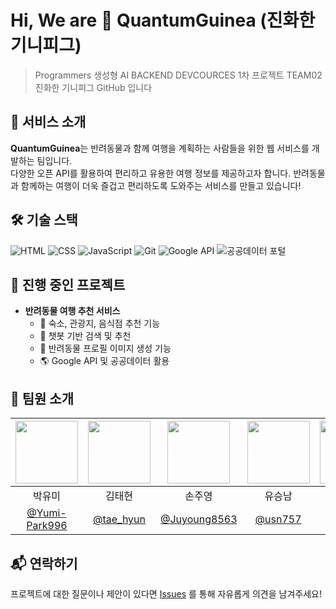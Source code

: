 # Hi, We are 🐹 QuantumGuinea (진화한 기니피그)
> Programmers 생성형 AI BACKEND DEVCOURCES 1차 프로젝트 TEAM02 진화한 기니피그 GitHub 입니다


## 🐶 서비스 소개
**QuantumGuinea**는 반려동물과 함께 여행을 계획하는 사람들을 위한 웹 서비스를 개발하는 팀입니다. <br>
다양한 오픈 API를 활용하여 편리하고 유용한 여행 정보를 제공하고자 합니다. 반려동물과 함께하는 여행이 더욱 즐겁고 편리하도록 도와주는 서비스를 만들고 있습니다!

## 🛠 기술 스택
![HTML](https://img.shields.io/badge/HTML-E34F26?style=flat&logo=html5&logoColor=white)
![CSS](https://img.shields.io/badge/CSS-1572B6?style=flat&logo=css3&logoColor=white)
![JavaScript](https://img.shields.io/badge/JavaScript-F7DF1E?style=flat&logo=javascript&logoColor=black)
![Git](https://img.shields.io/badge/Git-F05032?style=flat&logo=git&logoColor=white)
![Google API](https://img.shields.io/badge/Google%20API-4285F4?style=flat&logo=google&logoColor=white)
![공공데이터 포털](https://img.shields.io/badge/Public%20Data%20Portal-0044CC?style=flat&logo=data&logoColor=white)


## 🚀 진행 중인 프로젝트
- **반려동물 여행 추천 서비스**
  - 🏨 숙소, 관광지, 음식점 추천 기능
  - 🤖 챗봇 기반 검색 및 추천
  - 🐶 반려동물 프로필 이미지 생성 기능
  - 🌎 Google API 및 공공데이터 활용
 

## 📌 팀원 소개
|<img src="https://avatars.githubusercontent.com/Yumi-Park996" width=100px>|<img src="https://avatars.githubusercontent.com/taehyun32" width=100px>|<img src="https://avatars.githubusercontent.com/Juyoung8563" width=100px>|<img src="https://avatars.githubusercontent.com/usn757" width=100px>|<img src="https://avatars.githubusercontent.com/23MinL" width=100px>|<img src="https://avatars.githubusercontent.com/s0ooo0k" width=100px>|
|:------:|:------:|:-------:|:-------:|:-------:|:-------:|
|박유미|김태현|손주영|유승남|이상민|지현숙|
|[@Yumi-Park996](https://github.com/Yumi-Park996)|[@tae_hyun](https://github.com/taehyun32)|[@Juyoung8563](https://github.com/Juyoung8563)|[@usn757](https://github.com/usn757)|[@23MinL](https://github.com/23MinL)|[@s0ooo0k](https://github.com/s0ooo0k)|

## 📬 연락하기
프로젝트에 대한 질문이나 제안이 있다면 [Issues](https://github.com/QuantumGuinea/organization-repo/issues) 를 통해 자유롭게 의견을 남겨주세요!
